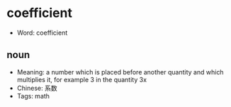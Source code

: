 # coefficient

- Word: coefficient

## noun

- Meaning: a number which is placed before another quantity and which multiplies it, for example 3 in the quantity 3x
- Chinese: 系数
- Tags: math

